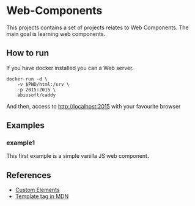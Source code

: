 # Web-Components

This projects contains a set of projects relates to Web Components. The main goal is learning web components.


## How to run

If you have docker installed you can a Web server.

```
docker run -d \
    -v $PWD/html:/srv \
    -p 2015:2015 \
    abiosoft/caddy
```

And then, access to [http://localhost:2015](http://localhost:2015) with your favourite browser 


## Examples

### example1

This first example is a simple vanilla JS web component. 


## References

  - [Custom Elements](https://developers.google.com/web/fundamentals/architecture/building-components/customelements)
  - [Template tag in MDN](https://developer.mozilla.org/es/docs/Web/HTML/Elemento/template)
